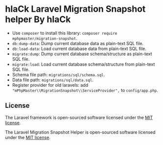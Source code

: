 # hlaCk Laravel Migration Snapshot helper By hlaCk
 
- Use `composer` to install this library: `composer require mphpmaster/migration-snapshot`.
- `db:dump-data`: Dump current database data as plain-text SQL file.
- `db:load-data`: Load current database data from plain-text SQL file.
- `migrate:dump`: Dump current database schema/structure as plain-text SQL file.
- `migrate:load`: Load current database schema/structure from plain-text SQL file.
- Schema file path: `migrations/sql/schema.sql`.
- Data file path: `migrations/sql/data.sql`.
- Register provider for old laravels: add `"mPhpMaster\\MigrationSnapshot\\ServiceProvider",` to `config/app.php`.



## License

The Laravel framework is open-sourced software licensed under the [MIT license](https://opensource.org/licenses/MIT).

The Laravel Migration Snapshot Helper is open-sourced software licensed under the [MIT license](https://opensource.org/licenses/MIT).
